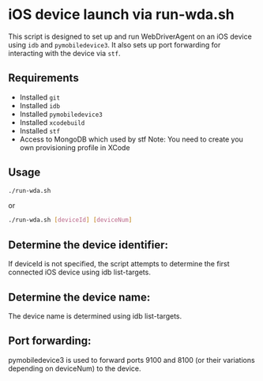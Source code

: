 # iOS device launch via run-wda.sh

This script is designed to set up and run WebDriverAgent on an iOS device using `idb` and `pymobiledevice3`. It also sets up port forwarding for interacting with the device via `stf`.

## Requirements

- Installed `git`
- Installed `idb`
- Installed `pymobiledevice3`
- Installed `xcodebuild`
- Installed `stf`
- Access to MongoDB which used by stf
  Note: You need to create you own provisioning profile in XCode
## Usage

```bash
./run-wda.sh
```
or

```bash
./run-wda.sh [deviceId] [deviceNum]
```

## Determine the device identifier:

If deviceId is not specified, the script attempts to determine the first connected iOS device using idb list-targets.

## Determine the device name:

The device name is determined using idb list-targets.

## Port forwarding:

pymobiledevice3 is used to forward ports 9100 and 8100 (or their variations depending on deviceNum) to the device.
